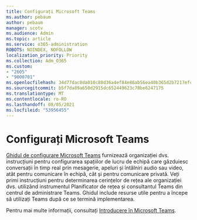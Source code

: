 ```yaml
---
title: Configurați Microsoft Teams
ms.author: pebaum
author: pebaum
manager: scotv
ms.audience: Admin
ms.topic: article
ms.service: o365-administration
ROBOTS: NOINDEX, NOFOLLOW
localization_priority: Priority
ms.collection: Adm_O365
ms.custom:
- "2605"
- "9000701"
ms.openlocfilehash: 34d77dac8da010c88d36a4ef84e86ab56ea40b365d2b7217efcd057df85738d3
ms.sourcegitcommit: b5f7da89a650d2915dc652449623c78be6247175
ms.translationtype: MT
ms.contentlocale: ro-RO
ms.lasthandoff: 08/05/2021
ms.locfileid: "53956455"
---
```

# <a name="set-up-microsoft-teams"></a>Configurați Microsoft Teams

[Ghidul de configurare Microsoft Teams](https://aka.ms/teamsguidance)  furnizează organizației dvs. instrucțiuni pentru configurarea spațiilor de lucru de echipă care găzduiesc conversații în timp real prin mesagerie, apeluri și întâlniri audio sau video, atât pentru comunicare în echipă, cât și pentru comunicare privată. Veți primi instrucțiuni pentru determinarea cerințelor de rețea ale organizației dvs. utilizând instrumentul Planificator de rețea și consultantul Teams din centrul de administrare Teams. Ghidul include resurse utile pentru a începe să utilizați Teams după ce se termină implementarea.

Pentru mai multe informații, consultați [Introducere în Microsoft Teams](https://docs.microsoft.com/microsoftteams/get-started-with-teams-quick-start).
